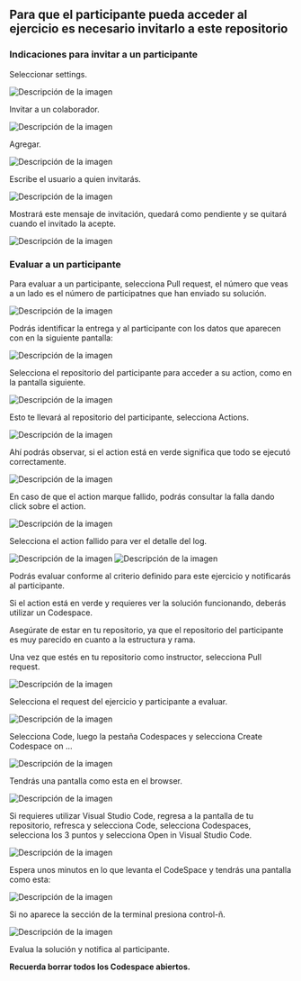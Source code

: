 ## **Para que el participante pueda acceder al ejercicio es necesario invitarlo a este repositorio**

### Indicaciones para invitar a un participante

Seleccionar settings.

![Descripción de la imagen](imagenes/Img1.png) 

Invitar a un colaborador.

![Descripción de la imagen](imagenes/Img2.png)

Agregar.

![Descripción de la imagen](imagenes/Img3.png)

Escribe el usuario a quien invitarás.

![Descripción de la imagen](imagenes/Img4.png)

Mostrará este mensaje de invitación, quedará como pendiente y se quitará cuando el invitado la acepte.

![Descripción de la imagen](imagenes/Img5.png)

### Evaluar a un participante

Para evaluar a un participante, selecciona Pull request, el número que veas a un lado es el número de participatnes que han enviado su solución.

![Descripción de la imagen](imagenes/Img32.png)

Podrás identificar la entrega y al participante con los datos que aparecen con en la siguiente pantalla:

![Descripción de la imagen](imagenes/Img33.png)

Selecciona el repositorio del participante para acceder a su action, como en la pantalla siguiente.

![Descripción de la imagen](imagenes/Img34.png)

Esto te llevará al repositorio del participante, selecciona Actions.

![Descripción de la imagen](imagenes/Img35.png)

Ahí podrás observar, si el action está en verde significa que todo se ejecutó correctamente.

![Descripción de la imagen](imagenes/Img36.png)

En caso de que el action marque fallido, podrás consultar la falla dando click sobre el action.

![Descripción de la imagen](imagenes/Img24.png)

Selecciona el action fallido para ver el detalle del log.

![Descripción de la imagen](imagenes/Img25.png)
![Descripción de la imagen](imagenes/Img26.png)

Podrás evaluar conforme al criterio definido para este ejercicio y notificarás al participante.

Si el action está en verde y requieres ver la solución funcionando, deberás utilizar un Codespace.

Asegúrate de estar en tu repositorio, ya que el repositorio del participante es muy parecido en cuanto a la estructura y rama.

Una vez que estés en tu repositorio como instructor, selecciona Pull request.

![Descripción de la imagen](imagenes/Img32.png)

Selecciona el request del ejercicio y participante a evaluar.

![Descripción de la imagen](imagenes/Img33.png)

Selecciona Code, luego la pestaña Codespaces y selecciona Create Codespace on ...

![Descripción de la imagen](imagenes/Img37.png)

Tendrás una pantalla como esta en el browser.

![Descripción de la imagen](imagenes/Img38.png)

Si requieres utilizar Visual Studio Code, regresa a la pantalla de tu repositorio, refresca y selecciona Code, selecciona Codespaces, selecciona los 3 puntos y selecciona Open in Visual Studio Code.

![Descripción de la imagen](imagenes/Img39.png)

Espera unos minutos en lo que levanta el CodeSpace y tendrás una pantalla como esta:

![Descripción de la imagen](imagenes/Img20.png)

Si no aparece la sección de la terminal presiona control-ñ.

![Descripción de la imagen](imagenes/Img21.png)

Evalua la solución y notifica al participante.

**Recuerda borrar todos los Codespace abiertos.**





